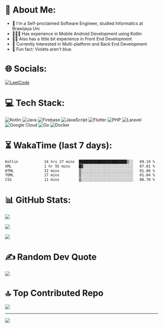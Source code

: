 
# 💫 About Me:
 - 📖 I'm a Self-proclaimed Software Engineer, studied Informatics at Brawijaya Uni
 - 🧑🏻‍💻 Has experience in Mobile Android Development using Kotlin
 - 🤹🏻 Also has a little bit experience in Front End Development
 - 🌱 Currently Interested in Multi-platform and Back End Development
 - 💬 Fun fact: Violets aren't blue.

# 🌐 Socials:
[![LeetCode](https://img.shields.io/badge/-LeetCode-FFA116?style=for-the-badge&logo=LeetCode&logoColor=white)](https://leetcode.com/u/ahmrh_) 
<!--
[![Codewars](https://img.shields.io/badge/Codewars-B1361E?style=for-the-badge&logo=Codewars&logoColor=white)](https://www.codewars.com/users/ahmrh) 
[![LinkedIn](https://img.shields.io/badge/LinkedIn-0077B5?style=for-the-badge&logo=linkedin&logoColor=white)](https://linkedin.com/in/ahmrh) 
[![YouTube](https://img.shields.io/badge/YouTube-red?style=for-the-badge&logo=youtube&logoColor=white)](https://youtube.com/@ahmrh) 
--> 

# 💻 Tech Stack:
![Kotlin](https://img.shields.io/badge/kotlin-%237F52FF.svg?style=for-the-badge&logo=kotlin&logoColor=white) 
![Java](https://img.shields.io/badge/java-%23ED8B00.svg?style=for-the-badge&logo=openjdk&logoColor=white) 
![Firebase](https://img.shields.io/badge/firebase-%23039BE5.svg?style=for-the-badge&logo=firebase) 
![JavaScript](https://img.shields.io/badge/javascript-%23323330.svg?style=for-the-badge&logo=javascript&logoColor=%23F7DF1E) 
![Flutter](https://img.shields.io/badge/Flutter-%2302569B.svg?style=for-the-badge&logo=Flutter&logoColor=white)
![PHP](https://img.shields.io/badge/php-%23777BB4.svg?style=for-the-badge&logo=php&logoColor=white) 
![Laravel](https://img.shields.io/badge/laravel-%23FF2D20.svg?style=for-the-badge&logo=laravel&logoColor=white)
![Google Cloud](https://img.shields.io/badge/GoogleCloud-%234285F4.svg?style=for-the-badge&logo=google-cloud&logoColor=white)
![Go](https://img.shields.io/badge/go-%2300ADD8.svg?style=for-the-badge&logo=go&logoColor=white)
![Docker](https://img.shields.io/badge/docker-%230db7ed.svg?style=for-the-badge&logo=docker&logoColor=white)


# ⏳ WakaTime (last 7 days):

<!--START_SECTION:waka-->

```txt
Kotlin            24 hrs 27 mins  ██████████████████████▒░░   89.19 %
XML               1 hr 55 mins    █▓░░░░░░░░░░░░░░░░░░░░░░░   07.01 %
HTML              32 mins         ▒░░░░░░░░░░░░░░░░░░░░░░░░   01.98 %
TOML              17 mins         ▒░░░░░░░░░░░░░░░░░░░░░░░░   01.04 %
CSS               11 mins         ▒░░░░░░░░░░░░░░░░░░░░░░░░   00.70 %
```

<!--END_SECTION:waka-->

# 📊 GitHub Stats:
![](https://github-readme-stats.vercel.app/api?username=ahmrh&theme=dark&hide_border=false&include_all_commits=true&count_private=true)<br/><br/>
![](https://github-readme-streak-stats.herokuapp.com/?user=ahmrh&theme=dark&hide_border=false)<br/><br/>
![](https://github-readme-stats.vercel.app/api/top-langs/?username=ahmrh&theme=dark&hide_border=false&include_all_commits=true&count_private=true&layout=compact)

# ✍️ Random Dev Quote
![](https://quotes-github-readme.vercel.app/api?type=horizontal&theme=dark)

# 🔝 Top Contributed Repo
![](https://github-contributor-stats.vercel.app/api?username=ahmrh&limit=5&theme=dark&combine_all_yearly_contributions=true)

---
[![](https://visitcount.itsvg.in/api?id=ahmrh&icon=0&color=0)](https://visitcount.itsvg.in)

<!-- Proudly created with GPRM ( https://gprm.itsvg.in ) -->



<!--


### Hi there 👋

- 📖 I'm a Software Engineer wannabe, studying Informatics at Brawijaya Uni
- 🧑🏻‍💻 Has experience in Mobile Android Development using Kotlin
- 🤹🏻 Also has a little bit experience in Front End Development and Game Development using Unity
- 🌱 Currently Interested in Multi-platform and Back End Development
- 💬 Fun fact: Violets aren't blue.

<p align="left">
<a href="https://github.com/ahmrh">
  <img height="180em" src="https://github-readme-stats-eight-theta.vercel.app/api?username=ahmrh&show_icons=true&theme=algolia&include_all_commits=true&count_private=true"/>
  <img height="180em" src="https://github-readme-stats-eight-theta.vercel.app/api/top-langs/?username=ahmrh&layout=compact&langs_count=8&theme=algolia"/>
</a>
</p>

**ahmrh/ahmrh** is a ✨ _special_ ✨ repository because its `README.md` (this file) appears on your GitHub profile.

Here are some ideas to get you started:

- 🔭 I’m currently working on ...
- 🌱 I’m currently learning ...
- 👯 I’m looking to collaborate on ...
- 🤔 I’m looking for help with ...
- 💬 Ask me about ...
- 📫 How to reach me: ...
- 😄 Pronouns: ...
- ⚡ Fun fact: ...
-->

<!-- 日本に行きたい。。。　ああああー -->
